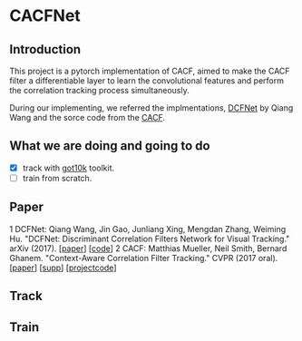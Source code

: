 # CACFNet
## Introduction
This project is a pytorch implementation of CACF, aimed to make the CACF filter a differentiable layer to learn the convolutional features and perform the correlation tracking process simultaneously.

During our implementing, we referred the implmentations, [DCFNet](https://arxiv.org/pdf/1704.04057.pdf) by Qiang Wang and the sorce code from the [CACF](https://ivul.kaust.edu.sa/Pages/pub-ca-cf-tracking.aspx).

## What we are doing and going to do
- [X] track with [got10k](https://github.com/got-10k/toolkit) toolkit.
- [ ] train from scratch.

## Paper
1 DCFNet: Qiang Wang, Jin Gao, Junliang Xing, Mengdan Zhang, Weiming Hu. "DCFNet: Discriminant Correlation Filters Network for Visual Tracking." arXiv (2017). [[paper](https://arxiv.org/pdf/1704.04057.pdf)] [[code](https://github.com/foolwood/DCFNet#dcfnet-discriminant-correlation-filters-network-for-visual-tracking)]
2 CACF: Matthias Mueller, Neil Smith, Bernard Ghanem. "Context-Aware Correlation Filter Tracking." CVPR (2017 oral).[[paper](http://openaccess.thecvf.com/content_cvpr_2017/papers/Mueller_Context-Aware_Correlation_Filter_CVPR_2017_paper.pdf)] [[supp](http://openaccess.thecvf.com/content_cvpr_2017/supplemental/Mueller_Context-Aware_Correlation_Filter_2017_CVPR_supplemental.zip)]      [[project](https://ivul.kaust.edu.sa/Pages/pub-ca-cf-tracking.aspx)[code](https://github.com/thias15/Context-Aware-CF-Tracking)]

## Track

## Train
